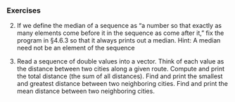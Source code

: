 
### Exercises

2. If we define the median of a sequence as “a number so that exactly as many elements come before it in the sequence as
   come after it,” fix the program in §4.6.3 so that it always prints out a median. 
   Hint: A median need not be an element of the sequence
   
3. Read a sequence of double values into a vector. Think of each value as the distance between two cities along a given
   route. Compute and print the total distance (the sum of all distances). Find and print the smallest and greatest 
   distance between two neighboring cities. Find and print the mean distance between two neighboring cities.
